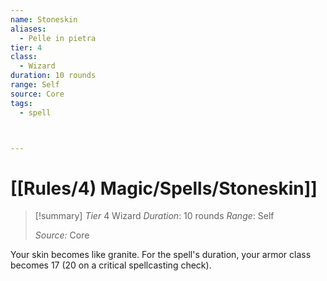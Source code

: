 ```yaml
---
name: Stoneskin
aliases:
  - Pelle in pietra
tier: 4
class:
  - Wizard
duration: 10 rounds
range: Self
source: Core
tags:
  - spell



---
```

# [[Rules/4) Magic/Spells/Stoneskin]]

>[!summary]
> *Tier* 4
> Wizard
> *Duration*: 10 rounds
> *Range*: Self
> 
> *Source:* Core


Your skin becomes like granite. For the spell's duration, your armor class becomes 17 (20 on a critical spellcasting check).



